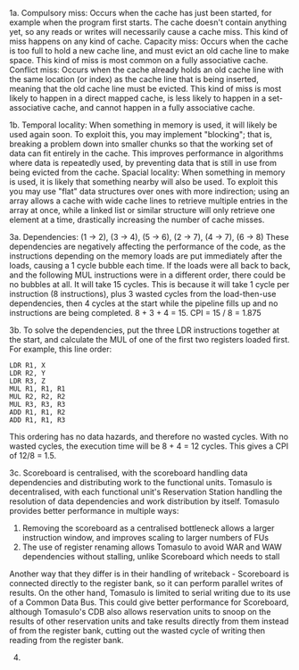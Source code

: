 1a. Compulsory miss: Occurs when the cache has just been started, for example when the program first starts. The cache doesn't contain anything yet, so any reads or writes will necessarily cause a cache miss. This kind of miss happens on any kind of cache.
Capacity miss: Occurs when the cache is too full to hold a new cache line, and must evict an old cache line to make space. This kind of miss is most common on a fully associative cache. 
Conflict miss: Occurs when the cache already holds an old cache line with the same location (or index) as the cache line that is being inserted, meaning that the old cache line must be evicted. This kind of miss is most likely to happen in a direct mapped cache, is less likely to happen in a set-associative cache, and cannot happen in a fully associative cache.

1b. Temporal locality: When something in memory is used, it will likely be used again soon. To exploit this, you may implement "blocking"; that is, breaking a problem down into smaller chunks so that the working set of data can fit entirely in the cache. This improves performance in algorithms where data is repeatedly used, by preventing data that is still in use from being evicted from the cache.
Spacial locality: When something in memory is used, it is likely that something nearby will also be used. To exploit this you may use "flat" data structures over ones with more indirection; using an array allows a cache with wide cache lines to retrieve multiple entries in the array at once, while a linked list or similar structure will only retrieve one element at a time, drastically increasing the number of cache misses.

3a. Dependencies: (1 -> 2), (3 -> 4), (5 -> 6), (2 -> 7), (4 -> 7), (6 -> 8)
These dependencies are negatively affecting the performance of the code, as the instructions depending on the memory loads are put immediately after the loads, causing a 1 cycle bubble each time. If the loads were all back to back, and the following MUL instructions were in a different order, there could be no bubbles at all.
It will take 15 cycles. This is because it will take 1 cycle per instruction (8 instructions), plus 3 wasted cycles from the load-then-use dependencies, then 4 cycles at the start while the pipeline fills up and no instructions are being completed. 8 + 3 + 4 = 15.
CPI = 15 / 8 = 1.875

3b. To solve the dependencies, put the three LDR instructions together at the start, and calculate the MUL of one of the first two registers loaded first. For example, this line order:
```
LDR R1, X
LDR R2, Y
LDR R3, Z
MUL R1, R1, R1 
MUL R2, R2, R2 
MUL R3, R3, R3 
ADD R1, R1, R2 
ADD R1, R1, R3
```
This ordering has no data hazards, and therefore no wasted cycles.
With no wasted cycles, the execution time will be 8 + 4 = 12 cycles. This gives a CPI of 12/8 = 1.5.

3c. Scoreboard is centralised, with the scoreboard handling data dependencies and distributing work to the functional units. Tomasulo is decentralised, with each functional unit's Reservation Station handling the resolution of data dependencies and work distribution by itself. Tomasulo provides better performance in multiple ways:
1. Removing the scoreboard as a centralised bottleneck allows a larger instruction window, and improves scaling to larger numbers of FUs
2. The use of register renaming allows Tomasulo to avoid WAR and WAW dependencies without stalling, unlike Scoreboard which needs to stall

Another way that they differ is in their handling of writeback - Scoreboard is connected directly to the register bank, so it can perform parallel writes of results. On the other hand, Tomasulo is limited to serial writing due to its use of a Common Data Bus. This could give better performance for Scoreboard, although Tomasulo's CDB also allows reservation units to snoop on the results of other reservation units and take results directly from them instead of from the register bank, cutting out the wasted cycle of writing then reading from the register bank.

4. 